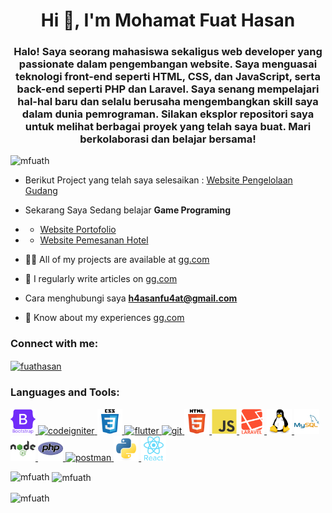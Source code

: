 <h1 align="center">Hi 👋, I'm Mohamat Fuat Hasan</h1>
<h3 align="center">Halo! Saya seorang mahasiswa sekaligus web developer yang passionate dalam pengembangan website. Saya menguasai teknologi front-end seperti HTML, CSS, dan JavaScript, serta back-end seperti PHP dan Laravel. Saya senang mempelajari hal-hal baru dan selalu berusaha mengembangkan skill saya dalam dunia pemrograman. Silakan eksplor repositori saya untuk melihat berbagai proyek yang telah saya buat. Mari berkolaborasi dan belajar bersama!</h3>

<p align="left"> <img src="https://komarev.com/ghpvc/?username=mfuath&label=Profile%20views&color=0e75b6&style=flat" alt="mfuath" /> </p>

- Berikut Project yang telah saya selesaikan : [Website Pengelolaan Gudang](gg.com)

- Sekarang Saya Sedang belajar **Game Programing**

- - [Website Portofolio](gg.com)

- - [Website Pemesanan Hotel](gg.com)

- 👨‍💻 All of my projects are available at [gg.com](gg.com)

- 📝 I regularly write articles on [gg.com](gg.com)

- Cara menghubungi saya **h4asanfu4at@gmail.com**

- 📄 Know about my experiences [gg.com](gg.com)

<h3 align="left">Connect with me:</h3>
<p align="left">
<a href="https://linkedin.com/in/fuathasan" target="blank"><img align="center" src="https://raw.githubusercontent.com/rahuldkjain/github-profile-readme-generator/master/src/images/icons/Social/linked-in-alt.svg" alt="fuathasan" height="30" width="40" /></a>
</p>

<h3 align="left">Languages and Tools:</h3>
<p align="left"> <a href="https://getbootstrap.com" target="_blank" rel="noreferrer"> <img src="https://raw.githubusercontent.com/devicons/devicon/master/icons/bootstrap/bootstrap-plain-wordmark.svg" alt="bootstrap" width="40" height="40"/> </a> <a href="https://codeigniter.com" target="_blank" rel="noreferrer"> <img src="https://cdn.worldvectorlogo.com/logos/codeigniter.svg" alt="codeigniter" width="40" height="40"/> </a> <a href="https://www.w3schools.com/css/" target="_blank" rel="noreferrer"> <img src="https://raw.githubusercontent.com/devicons/devicon/master/icons/css3/css3-original-wordmark.svg" alt="css3" width="40" height="40"/> </a> <a href="https://flutter.dev" target="_blank" rel="noreferrer"> <img src="https://www.vectorlogo.zone/logos/flutterio/flutterio-icon.svg" alt="flutter" width="40" height="40"/> </a> <a href="https://git-scm.com/" target="_blank" rel="noreferrer"> <img src="https://www.vectorlogo.zone/logos/git-scm/git-scm-icon.svg" alt="git" width="40" height="40"/> </a> <a href="https://www.w3.org/html/" target="_blank" rel="noreferrer"> <img src="https://raw.githubusercontent.com/devicons/devicon/master/icons/html5/html5-original-wordmark.svg" alt="html5" width="40" height="40"/> </a> <a href="https://developer.mozilla.org/en-US/docs/Web/JavaScript" target="_blank" rel="noreferrer"> <img src="https://raw.githubusercontent.com/devicons/devicon/master/icons/javascript/javascript-original.svg" alt="javascript" width="40" height="40"/> </a> <a href="https://laravel.com/" target="_blank" rel="noreferrer"> <img src="https://raw.githubusercontent.com/devicons/devicon/master/icons/laravel/laravel-plain-wordmark.svg" alt="laravel" width="40" height="40"/> </a> <a href="https://www.linux.org/" target="_blank" rel="noreferrer"> <img src="https://raw.githubusercontent.com/devicons/devicon/master/icons/linux/linux-original.svg" alt="linux" width="40" height="40"/> </a> <a href="https://www.mysql.com/" target="_blank" rel="noreferrer"> <img src="https://raw.githubusercontent.com/devicons/devicon/master/icons/mysql/mysql-original-wordmark.svg" alt="mysql" width="40" height="40"/> </a> <a href="https://nodejs.org" target="_blank" rel="noreferrer"> <img src="https://raw.githubusercontent.com/devicons/devicon/master/icons/nodejs/nodejs-original-wordmark.svg" alt="nodejs" width="40" height="40"/> </a> <a href="https://www.php.net" target="_blank" rel="noreferrer"> <img src="https://raw.githubusercontent.com/devicons/devicon/master/icons/php/php-original.svg" alt="php" width="40" height="40"/> </a> <a href="https://postman.com" target="_blank" rel="noreferrer"> <img src="https://www.vectorlogo.zone/logos/getpostman/getpostman-icon.svg" alt="postman" width="40" height="40"/> </a> <a href="https://www.python.org" target="_blank" rel="noreferrer"> <img src="https://raw.githubusercontent.com/devicons/devicon/master/icons/python/python-original.svg" alt="python" width="40" height="40"/> </a> <a href="https://reactjs.org/" target="_blank" rel="noreferrer"> <img src="https://raw.githubusercontent.com/devicons/devicon/master/icons/react/react-original-wordmark.svg" alt="react" width="40" height="40"/> </a> </p>

<p><img align="left" src="https://github-readme-stats.vercel.app/api/top-langs?username=mfuath&show_icons=true&locale=en&layout=compact" alt="mfuath" /></p>

<p>&nbsp;<img align="center" src="https://github-readme-stats.vercel.app/api?username=mfuath&show_icons=true&locale=en" alt="mfuath" /></p>

<p><img align="center" src="https://github-readme-streak-stats.herokuapp.com/?user=mfuath&" alt="mfuath" /></p>
